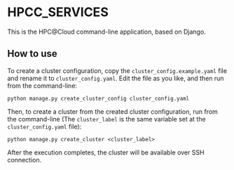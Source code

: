 # HPCC_SERVICES

This is the HPC@Cloud command-line application, based on Django.

## How to use

To create a cluster configuration, copy the `cluster_config.example.yaml` file
and rename it to `cluster_config.yaml`. Edit the file as you like, and then run
from the command-line:

```shell
python manage.py create_cluster_config cluster_config.yaml
```

Then, to create a cluster from the created cluster configuration, run from the
command-line (The `cluster_label` is the same variable set at the
`cluster_config.yaml` file):

```shell
python manage.py create_cluster <cluster_label>
```

After the execution completes, the cluster will be available over SSH
connection.
